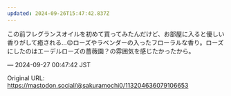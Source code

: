 ```yaml
---
updated: 2024-09-26T15:47:42.837Z
---
```


<p>この前フレグランスオイルを初めて買ってみたんだけど、お部屋に入ると優しい香りがして癒される…😌ローズやラベンダーの入ったフローラルな香り。ローズにしたのはエーデルローズの薔薇園？の雰囲気を感じたかったから。</p>

&mdash; 2024-09-27 00:47:42 JST

Original URL: https://mastodon.social/@sakuramochi0/113204636079106653
